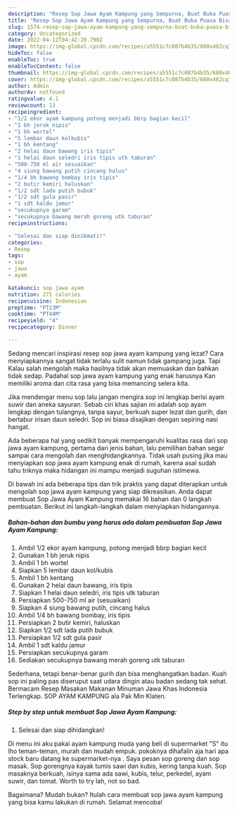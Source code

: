 ```yaml
---
description: "Resep Sop Jawa Ayam Kampung yang Sempurna, Buat Buka Puasa Bisa Manjain Lidah"
title: "Resep Sop Jawa Ayam Kampung yang Sempurna, Buat Buka Puasa Bisa Manjain Lidah"
slug: 1574-resep-sop-jawa-ayam-kampung-yang-sempurna-buat-buka-puasa-bisa-manjain-lidah
category: Uncategorized
date: 2022-04-12T04:42:20.798Z
image: https://img-global.cpcdn.com/recipes/a5551c7c087b4b35/680x482cq70/sop-jawa-ayam-kampung-foto-resep-utama.jpg
hideToc: false
enableToc: true
enableTocContent: false
thumbnail: https://img-global.cpcdn.com/recipes/a5551c7c087b4b35/680x482cq70/sop-jawa-ayam-kampung-foto-resep-utama.jpg
cover: https://img-global.cpcdn.com/recipes/a5551c7c087b4b35/680x482cq70/sop-jawa-ayam-kampung-foto-resep-utama.jpg
author: Admin
authorAv: notfound
ratingvalue: 4.1
reviewcount: 13
recipeingredient:
- "1/2 ekor ayam kampung potong menjadi bbrp bagian kecil"
- "1 bh jeruk nipis"
- "1 bh wortel"
- "5 lembar daun kolkubis"
- "1 bh kentang"
- "2 helai daun bawang iris tipis"
- "1 helai daun seledri iris tipis utk taburan"
- "500-750 ml air sesuaikan"
- "4 siung bawang putih cincang halus"
- "1/4 bh bawang bombay iris tipis"
- "2 butir kemiri haluskan"
- "1/2 sdt lada putih bubuk"
- "1/2 sdt gula pasir"
- "1 sdt kaldu jamur"
- "secukupnya garam"
- "secukupnya bawang merah goreng utk taburan"
recipeinstructions:

- "Selesai dan siap dinikmati!"
categories:
- Resep
tags:
- sop
- jawa
- ayam

katakunci: sop jawa ayam 
nutrition: 271 calories
recipecuisine: Indonesian
preptime: "PT23M"
cooktime: "PT44M"
recipeyield: "4"
recipecategory: Dinner

---
```



Sedang mencari inspirasi resep sop jawa ayam kampung yang lezat? Cara menyiapkannya sangat tidak terlalu sulit namun tidak gampang juga. Tapi Kalau salah mengolah maka hasilnya tidak akan memuaskan dan bahkan tidak sedap. Padahal sop jawa ayam kampung yang enak harusnya Kan memiliki aroma dan cita rasa yang bisa memancing selera kita.


Jika mendengar menu sop lalu jangan mengira sop ini lengkap berisi ayam suwir dan aneka sayuran. Sebab ciri khas sajian ini adalah sop ayam lengkap dengan tulangnya, tanpa sayur, berkuah super lezat dan gurih, dan bertabur irisan daun seledri. Sop ini biasa disajikan dengan sepiring nasi hangat.

Ada beberapa hal yang sedikit banyak mempengaruhi kualitas rasa dari sop jawa ayam kampung, pertama dari jenis bahan, lalu pemilihan bahan segar sampai cara mengolah dan menghidangkannya. Tidak usah pusing jika mau menyiapkan sop jawa ayam kampung enak di rumah, karena asal sudah tahu triknya maka hidangan ini mampu menjadi suguhan istimewa.


Di bawah ini ada beberapa tips dan trik praktis yang dapat diterapkan untuk mengolah sop jawa ayam kampung yang siap dikreasikan. Anda dapat membuat Sop Jawa Ayam Kampung memakai 16 bahan dan 0 langkah pembuatan. Berikut ini langkah-langkah dalam menyiapkan hidangannya.

<!--inarticleads1-->

##### Bahan-bahan dan bumbu yang harus ada dalam pembuatan Sop Jawa Ayam Kampung:

1. Ambil 1/2 ekor ayam kampung, potong menjadi bbrp bagian kecil
1. Gunakan 1 bh jeruk nipis
1. Ambil 1 bh wortel
1. Siapkan 5 lembar daun kol/kubis
1. Ambil 1 bh kentang
1. Gunakan 2 helai daun bawang, iris tipis
1. Siapkan 1 helai daun seledri, iris tipis utk taburan
1. Persiapkan 500-750 ml air (sesuaikan)
1. Siapkan 4 siung bawang putih, cincang halus
1. Ambil 1/4 bh bawang bombay, iris tipis
1. Persiapkan 2 butir kemiri, haluskan
1. Siapkan 1/2 sdt lada putih bubuk
1. Persiapkan 1/2 sdt gula pasir
1. Ambil 1 sdt kaldu jamur
1. Persiapkan secukupnya garam
1. Sediakan secukupnya bawang merah goreng utk taburan


Sederhana, tetapi benar-benar gurih dan bisa menghangatkan badan. Kuah sop ini paling pas diseruput saat udara dingin atau badan sedang tak sehat. Bermacam Resep Masakan Makanan Minuman Jawa Khas Indonesia Terlengkap. SOP AYAM KAMPUNG ala Pak Min Klaten. 

<!--inarticleads2-->

##### Step by step untuk membuat Sop Jawa Ayam Kampung:


1. Selesai dan siap dihidangkan!

Di menu ini aku pakai ayam kampung muda yang beli di supermarket &#34;S&#34; itu lho teman-teman, murah dan mudah empuk. pokoknya dihafalin aja hari apa stock baru datang ke supermarket-nya . Saya pesan sop goreng dan sop masak. Sop gorengnya kayak tumis sawi dan kubis, kering tanpa kuah. Sop masaknya berkuah, isinya sama ada sawi, kubis, telur, perkedel, ayam suwir, dan tomat. Worth to try lah, not so bad. 

Bagaimana? Mudah bukan? Itulah cara membuat sop jawa ayam kampung yang bisa kamu lakukan di rumah. Selamat mencoba!
